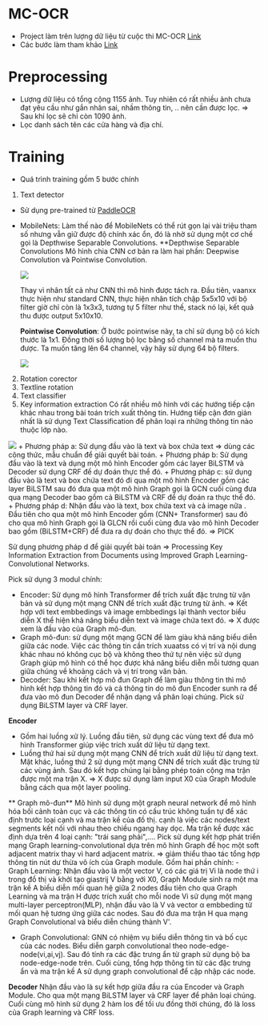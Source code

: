 # MC-OCR 
- Project làm trên lượng dữ liệu từ cuộc thi MC-OCR [Link](https://aihub.vn/competitions/1.)
- Các bước làm tham khảo [Link](https://github.com/ndcuong91/MC_OCR?fbclid=IwAR1Qqyo0WDWCvENHZQ82kbQLXHbRBz0mjzBWmOjRk3m0hMU_QsnKNqgk2lc)

# Preprocessing
- Lượng dữ liệu có tổng cộng 1155 ảnh. Tuy nhiên có rất nhiều ảnh chưa đạt yêu cầu như gắn nhãn sai, nhầm thông tin, .. nên cần được lọc. => Sau khi lọc sẽ chỉ còn 1090 ảnh.
- Lọc danh sách tên các cửa hàng và địa chỉ.

# Training 
- Quá trình training gồm 5 bước chính
1. Text detector
- Sử dụng pre-trained từ [PaddleOCR](https://github.com/PaddlePaddle/PaddleOCR) 

+ MobileNets: Làm thế nào để MobileNets có thể rút gọn lại vài triệu tham số nhưng vẫn giữ được độ chính xác ổn, đó là nhờ sử dụng một cơ chế gọi là Depthwise Separable Convolutions.
  **Depthwise Separable Convolutions
    Mô hình chia CNN cơ bản ra làm hai phần: Deepwise Convolution và Pointwise Convolution.
    
    <img src="https://user-images.githubusercontent.com/90370260/158927771-09873e0b-1f72-4d47-9805-528c24fe8e77.png">
  
  Thay vì nhân tất cả như CNN thì mô hình được tách ra.
  Đầu tiên, vaanxx thực hiện như standard CNN, thực hiện nhân tích chập 5x5x10 với bộ filter giờ chỉ còn là 1x3x3, tương tự 5 filter như thế, stack nó lại, kết quả thu được output 5x10x10.
  
  **Pointwise Convolution**: Ở bước pointwise này, ta chỉ sử dụng bộ có kích thước là 1x1. Đồng thời số lượng bộ lọc bằng số channel mà ta muốn thu được. Ta muốn tăng lên 64 channel, vậy hãy sử dụng 64 bộ filters.
  
  <img src="https://user-images.githubusercontent.com/90370260/158928256-42ca3daf-84ca-4fae-bdaa-3afdb986a43f.png">

2. Rotation corector
3. Textline rotation
4. Text classifier
5. Key information extraction
 Có rất nhiều mô hình với các hướng tiếp cận khác nhau trong bài toán trích xuất thông tin. Hướng tiếp cận đơn giản nhất là sử dụng Text Classification để phân loại ra những thông tin nào thuộc lớp nào.
 <img src="https://images.viblo.asia/full/b8fdd6ac-ddfa-4160-b573-b323836c190d.png">
 + Phương pháp a: Sử dụng đầu vào là text và box chứa text => dùng các công thức, mẫu chuẩn để giải quyết bài toán.
 + Phương pháp b: Sử dụng đầu vào là text và dụng một mô hình Encoder gồm các layer BiLSTM và Decoder sử dụng CRF để dự đoán thực thể đó.
 + Phương pháp c: sử dụng đầu vào là text và box chứa text đó đi qua một mô hình Encoder gồm các layer BiLSTM sau đó đưa qua một mô hình Graph gọi là GCN cuối cùng đưa qua mạng Decoder bao gồm cả BiLSTM và CRF để dự đoán ra thực thể đó.
 + Phương pháp d: Nhận đầu vào là text, box chứa text và cả image nữa . Đầu tiên cho qua một mô hình Encoder gồm (CNN+ Transformer) sau đó cho qua mô hình Graph gọi là GLCN rồi cuối cùng đưa vào mô hình Decoder bao gồm (BiLSTM+CRF) để đưa ra dự đoán cho thực thể đó. => PICK
 
  Sử dụng phương pháp d để giải quyết bài toán => Processing Key Information Extraction from Documents using Improved Graph Learning-Convolutional Networks.
  
  Pick sử dụng 3 modul chính:
   + Encoder: Sử dụng mô hình Transformer để trích xuất đặc trưng từ văn bản và sử dụng một mạng CNN để trích xuất đặc trưng từ ảnh. => Kết hợp với text embbedings và image embbedings lại thành vector biểu diễn X thể hiện khả năng biểu diễn text và image chứa text đó. => X được xem là đầu vào của Graph mô-đun.
   + Graph mô-đun: sử dụng một mạng GCN để làm giàu khả năng biểu diễn giữa các node. Việc các thông tin cần trích xuaatss có vị trí và nội dung khác nhau nó không cục bộ và không theo thứ tự nên việc sử dụng Graph giúp mô hình có thể học được khả năng biểu diễn mỗi tương quan giữa chúng về khoảng cách và vị trí trong văn bản.
   + Decoder: Sau khi kết hợp mô đun Graph để làm giàu thông tin thì mô hình kết hợp thông tin đó và cả thông tin do mô đun Encoder sunh ra để đưa vào mô đun Decoder để nhận dạng vầ phân loại chúng. Pick sử dụng BiLSTM layer và CRF layer.

  <src img="https://images.viblo.asia/full/4cbfec74-7277-4ce0-8473-47ef0c343dc9.png">
   
  **Encoder**
 - Gồm hai luồng xử lý. Luồng đầu tiên, sử dụng các vùng text để đưa mô hình Transformer giúp việc trích xuất dữ liệu từ dạng text.
 - Luồng thứ hai sử dụng một mạng CNN để trích xuất dữ liệu từ dạng text. Mặt khác, luồng thứ 2 sử dụng một mạng CNN để trích xuất đặc trưng từ các vùng ảnh. Sau đó kết hợp chúng lại bằng phép toán cộng ma trận được một ma trận X.
 => X được sử dụng làm input X0 của Graph Module bằng cách qua một layer pooling.
 
 ** Graph mô-đun**
  Mô hình sử dụng một graph neural network để mô hình hóa bối cảnh toàn cục và các thông tin có cấu trúc không tuần tự để xác định trước loại cạnh và ma trận kề của đồ thị. cạnh là việc các nodes/text segments kết nối với nhau theo chiều ngang hay dọc. 
  Ma trận kề được xác định dựa trên 4 loại cạnh: "trái sang phải",....
  Pick sử dụng kết hợp phát triển mạng Graph learning-convolutional dựa trên mô hình Graph để học một soft adjacent matrix thay vì hard adjacent matrix.
 => giảm thiểu thao tác tổng hợp thông tin nút dư thừa vô ích của Graph module.
  Gồm hai phần chính:
    - Graph Learning: Nhận đầu vào là một vector V, có các giá trị Vi là node thứ i trong đồ thị và khởi tạo giastrij V bằng với X0, Graph Module sinh ra một ma trận kề A biểu diễn mối quan hệ giữa 2 nodes đầu tiên cho qua Graph Learning và ma trận H được trích xuất cho mỗi node Vi sử dụng một mạng multi-layer perceptron(MLP), nhận đầu vào là V và vector α embbeding từ mối quan hệ tương ứng giữa các nodes. Sau đó đưa ma trận H qua mạng Graph Convolutional và biểu diễn chúng thành V'.
  -  Graph Convolutional: GNN có nhiệm vụ biểu diễn thông tin và bố cục của các nodes. Biểu diễn garph convolutional theo node-edge-node(vi,ại,vj). Sau đó tính ra các đặc trưng ẩn từ graph sử dụng bộ ba node-edge-node trên. Cuối cùng, tổng hợp thông tin từ các đặc trưng ẩn và ma trận kề A sử dụng graph convolutional để cập nhập các node.
 
 **Decoder**
  Nhận đầu vào là sự kết hợp giữa đầu ra của Encoder và Graph Module. Cho qua một mạng BiLSTM layer và CRF layer để phân loại chúng. 
  Cuối cùng mô hình sử dụng 2 hàm los để tối ưu đồng thời chúng, đó là loss của Graph learning và CRF loss.
 
